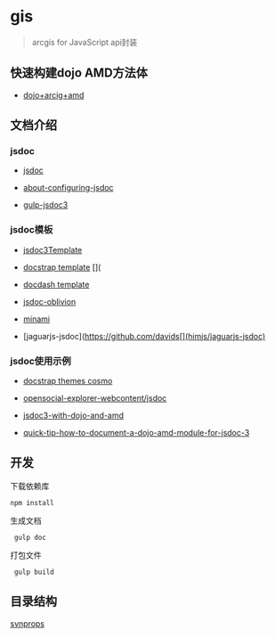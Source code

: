 # gis
> arcgis for JavaScript api封装

## 快速构建dojo AMD方法体
- [dojo+arcig+amd](http://swingley.github.io/arg/)

## 文档介绍
### jsdoc
- [jsdoc](http://www.css88.com/doc/jsdoc/about-including-readme.html)

- [about-configuring-jsdoc](http://usejsdoc.org/about-configuring-jsdoc.html)

- [gulp-jsdoc3](https://github.com/mlucool/gulp-jsdoc3)

### jsdoc模板
- [jsdoc3Template](https://github.com/danyg/jsdoc3Template/wiki#screenshots)

- [docstrap template](https://github.com/docstrap/docstrap)
[](
- [docdash template](https://github.com/clenemt/docdash)

- [jsdoc-oblivion](https://github.com/miguelmota/jsdoc-oblivion)

- [minami](https://github.com/nijikokun/minami)

- [jaguarjs-jsdoc](https://github.com/davids[](himjs/jaguarjs-jsdoc)

### jsdoc使用示例
- [docstrap themes cosmo](http://docstrap.github.io/docstrap/themes/cosmo/base_chains.js.html)

- [opensocial-explorer-webcontent/jsdoc](http://opensocial.github.io/explorer/opensocial-explorer-webcontent/jsdoc/ExplorerContainer.js.html)

- [jsdoc3-with-dojo-and-amd](http://stackoverflow.com/questions/26412807/jsdoc3-with-dojo-and-amd)

- [quick-tip-how-to-document-a-dojo-amd-module-for-jsdoc-3](https://www.speich.net/articles/en/2013/08/16/quick-tip-how-to-document-a-dojo-amd-module-for-jsdoc-3/)

## 开发
下载依赖库
```
npm install
```
生成文档
```
 gulp doc
```
打包文件
```
 gulp build
```
## 目录结构
[svnprops](snapshot/svnprops.png)
